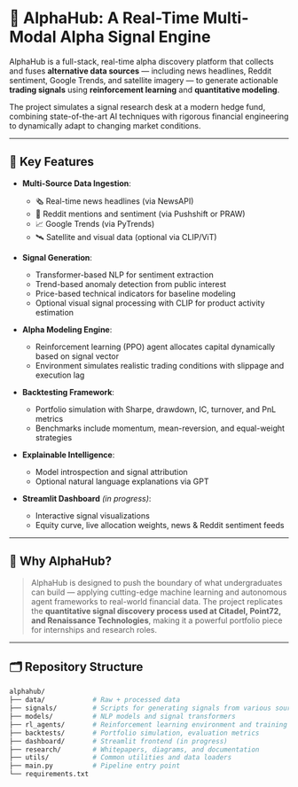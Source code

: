 # 🧠 AlphaHub: A Real-Time Multi-Modal Alpha Signal Engine

AlphaHub is a full-stack, real-time alpha discovery platform that collects and fuses **alternative data sources** — including news headlines, Reddit sentiment, Google Trends, and satellite imagery — to generate actionable **trading signals** using **reinforcement learning** and **quantitative modeling**.

The project simulates a signal research desk at a modern hedge fund, combining state-of-the-art AI techniques with rigorous financial engineering to dynamically adapt to changing market conditions.

---

## 🚀 Key Features

- **Multi-Source Data Ingestion**:
  - 🗞️ Real-time news headlines (via NewsAPI)
  - 🧵 Reddit mentions and sentiment (via Pushshift or PRAW)
  - 📈 Google Trends (via PyTrends)
  - 🛰️ Satellite and visual data (optional via CLIP/ViT)

- **Signal Generation**:
  - Transformer-based NLP for sentiment extraction
  - Trend-based anomaly detection from public interest
  - Price-based technical indicators for baseline modeling
  - Optional visual signal processing with CLIP for product activity estimation

- **Alpha Modeling Engine**:
  - Reinforcement learning (PPO) agent allocates capital dynamically based on signal vector
  - Environment simulates realistic trading conditions with slippage and execution lag

- **Backtesting Framework**:
  - Portfolio simulation with Sharpe, drawdown, IC, turnover, and PnL metrics
  - Benchmarks include momentum, mean-reversion, and equal-weight strategies

- **Explainable Intelligence**:
  - Model introspection and signal attribution
  - Optional natural language explanations via GPT

- **Streamlit Dashboard** *(in progress)*:
  - Interactive signal visualizations
  - Equity curve, live allocation weights, news & Reddit sentiment feeds

---

## 🧠 Why AlphaHub?

> AlphaHub is designed to push the boundary of what undergraduates can build — applying cutting-edge machine learning and autonomous agent frameworks to real-world financial data. The project replicates the **quantitative signal discovery process used at Citadel, Point72, and Renaissance Technologies**, making it a powerful portfolio piece for internships and research roles.

---

## 🗂️ Repository Structure

```bash
alphahub/
├── data/            # Raw + processed data
├── signals/         # Scripts for generating signals from various sources
├── models/          # NLP models and signal transformers
├── rl_agents/       # Reinforcement learning environment and training scripts
├── backtests/       # Portfolio simulation, evaluation metrics
├── dashboard/       # Streamlit frontend (in progress)
├── research/        # Whitepapers, diagrams, and documentation
├── utils/           # Common utilities and data loaders
├── main.py          # Pipeline entry point
└── requirements.txt
